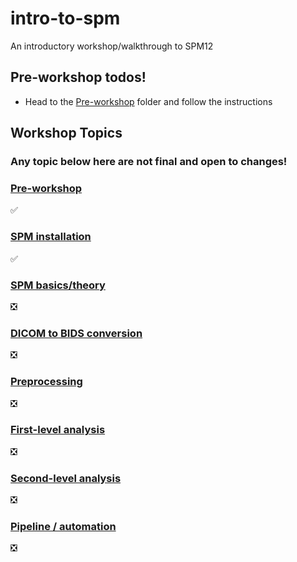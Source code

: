 # intro-to-spm
An introductory workshop/walkthrough to SPM12 

## Pre-workshop todos!
- Head to the [Pre-workshop](./pre-workshop/) folder and follow the instructions

## Workshop Topics
### Any topic below here are not final and open to changes!

### [Pre-workshop](./pre-workshop/README.md)
:white_check_mark:

### [SPM installation](./walkthrough/spm_install.md)
:white_check_mark:

### [SPM basics/theory](./walkthrough/basics.md)
:negative_squared_cross_mark:

### [DICOM to BIDS conversion](./walkthrough/convert.md)
:negative_squared_cross_mark:

### [Preprocessing](./walkthrough/preprocessing/preprocessing.md)
:negative_squared_cross_mark:

### [First-level analysis](./walkthrough/firstlevel/firstlevel.md)
:negative_squared_cross_mark:

### [Second-level analysis](./walkthrough/secondlevel/secondlevel.md)
:negative_squared_cross_mark:

### [Pipeline / automation](./walkthrough/pipeline.md)
:negative_squared_cross_mark:

